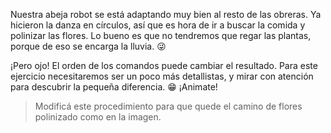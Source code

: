 Nuestra abeja robot se está adaptando muy bien al resto de las obreras. Ya hicieron la danza en círculos, así que es hora de ir a buscar la comida y polinizar las flores. Lo bueno es que no tendremos que regar las plantas, porque de eso se encarga la lluvia. :stuck_out_tongue_winking_eye:

¡Pero ojo! El orden de los comandos puede cambiar el resultado. Para este ejercicio necesitaremos ser un poco más detallistas, y mirar con atención para descubrir la pequeña diferencia. :grin: ¡Animate!

> Modificá este procedimiento para que quede el camino de flores polinizado como en la imagen. 
